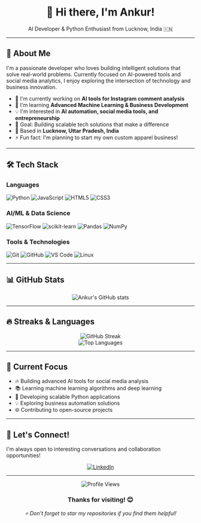 <div align="center">
  <h1>👋 Hi there, I'm Ankur!</h1>
  <p>AI Developer & Python Enthusiast from Lucknow, India 🇮🇳</p>
</div>

---

## 🚀 About Me

I'm a passionate developer who loves building intelligent solutions that solve real-world problems. Currently focused on AI-powered tools and social media analytics, I enjoy exploring the intersection of technology and business innovation.

- 🔭 I'm currently working on **AI tools for Instagram comment analysis**
- 🌱 I'm learning **Advanced Machine Learning & Business Development**
- 💡 I'm interested in **AI automation, social media tools, and entrepreneurship**
- 🎯 Goal: Building scalable tech solutions that make a difference
- 📍 Based in **Lucknow, Uttar Pradesh, India**
- ⚡ Fun fact: I'm planning to start my own custom apparel business!

---

## 🛠️ Tech Stack

### Languages
![Python](https://img.shields.io/badge/Python-3776AB?style=for-the-badge&logo=python&logoColor=white)
![JavaScript](https://img.shields.io/badge/JavaScript-F7DF1E?style=for-the-badge&logo=javascript&logoColor=black)
![HTML5](https://img.shields.io/badge/HTML5-E34F26?style=for-the-badge&logo=html5&logoColor=white)
![CSS3](https://img.shields.io/badge/CSS3-1572B6?style=for-the-badge&logo=css3&logoColor=white)

### AI/ML & Data Science
![TensorFlow](https://img.shields.io/badge/TensorFlow-FF6F00?style=for-the-badge&logo=tensorflow&logoColor=white)
![scikit-learn](https://img.shields.io/badge/scikit--learn-F7931E?style=for-the-badge&logo=scikit-learn&logoColor=white)
![Pandas](https://img.shields.io/badge/pandas-150458?style=for-the-badge&logo=pandas&logoColor=white)
![NumPy](https://img.shields.io/badge/numpy-013243?style=for-the-badge&logo=numpy&logoColor=white)

### Tools & Technologies
![Git](https://img.shields.io/badge/Git-F05032?style=for-the-badge&logo=git&logoColor=white)
![GitHub](https://img.shields.io/badge/GitHub-181717?style=for-the-badge&logo=github&logoColor=white)
![VS Code](https://img.shields.io/badge/VS_Code-007ACC?style=for-the-badge&logo=visual-studio-code&logoColor=white)
![Linux](https://img.shields.io/badge/Linux-FCC624?style=for-the-badge&logo=linux&logoColor=black)

---

## 📊 GitHub Stats

<p align="center">
  <img src="https://github-readme-stats.vercel.app/api?username=AnkurSi18228&show_icons=true&theme=tokyonight" alt="Ankur's GitHub stats" />
</p>

---

## 🔥 Streaks & Languages

<p align="center">
  <img src="https://streak-stats.demolab.com/?user=AnkurSi18228&theme=tokyonight" alt="GitHub Streak" />
  <br />
  <img src="https://github-readme-stats.vercel.app/api/top-langs/?username=AnkurSi18228&layout=compact&theme=tokyonight" alt="Top Languages" />
</p>

---

## 🎯 Current Focus

- 🔥 Building advanced AI tools for social media analysis
- 📚 Learning machine learning algorithms and deep learning
- 🚀 Developing scalable Python applications
- 💡 Exploring business automation solutions
- 🌐 Contributing to open-source projects

---

## 🤝 Let's Connect!

I'm always open to interesting conversations and collaboration opportunities!

<p align="center">
  <a href="https://www.linkedin.com/in/ankur-singh2704/">
    <img src="https://img.shields.io/badge/LinkedIn-0077B5?style=for-the-badge&logo=linkedin&logoColor=white" alt="LinkedIn"/>
  </a>
<!--   <a href="your-twitter-url">
    <img src="https://img.shields.io/badge/Twitter-1DA1F2?style=for-the-badge&logo=twitter&logoColor=white" alt="Twitter"/>
  </a> -->
<!--   <a href="mailto:your-email">
    <img src="https://img.shields.io/badge/Email-D14836?style=for-the-badge&logo=gmail&logoColor=white" alt="Email"/>
  </a> -->
<!--   <a href="your-portfolio-url">
    <img src="https://img.shields.io/badge/Portfolio-000000?style=for-the-badge&logo=About.me&logoColor=white" alt="Portfolio"/>
  </a> -->
</p>

---

<div align="center">
  
  ![Profile Views](https://komarev.com/ghpvc/?username=AnkurSi18228&color=blueviolet&style=flat-square&label=Profile+Views)
  
  ### Thanks for visiting! 😊
  
  *⭐ Don't forget to star my repositories if you find them helpful!*
  
</div>
